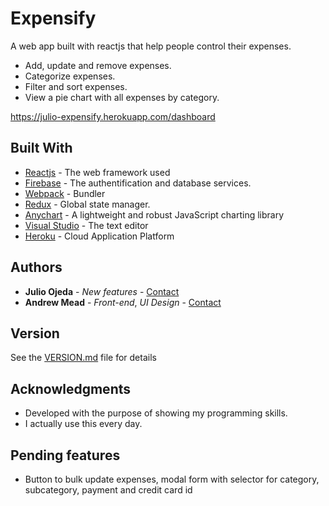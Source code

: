 # Expensify
A web app built with reactjs that help people control their expenses.
* Add, update and remove expenses.
* Categorize expenses.
* Filter and sort expenses.
* View a pie chart with all expenses by category.

https://julio-expensify.herokuapp.com/dashboard

## Built With

* [Reactjs](https://reactjs.org/) - The web framework used
* [Firebase](https://firebase.google.com/) - The authentification and database services.
* [Webpack](https://webpack.js.org/) - Bundler 
* [Redux](https://redux.js.org/) - Global state manager.
* [Anychart](https://www.anychart.com/) - A lightweight and robust JavaScript charting library 
* [Visual Studio](https://code.visualstudio.com/) - The text editor
* [Heroku](https://www.heroku.com/) - Cloud Application Platform


## Authors

* **Julio Ojeda** - *New features* - [Contact](https://www.linkedin.com/in/julio-ojeda-9640a9113/)
* **Andrew Mead** - *Front-end*, *UI Design* - [Contact](https://mead.io/)

## Version

See the [VERSION.md](VERSION.md) file for details

## Acknowledgments

* Developed with the purpose of showing my programming skills.
* I actually use this every day. 

## Pending features

* Button to bulk update expenses, modal form with selector for category, subcategory, payment and credit card id 
